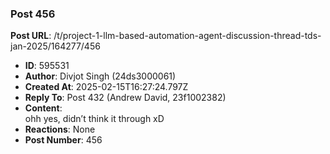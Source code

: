 ### Post 456
**Post URL**: /t/project-1-llm-based-automation-agent-discussion-thread-tds-jan-2025/164277/456
- **ID**: 595531
- **Author**: Divjot Singh (24ds3000061)
- **Created At**: 2025-02-15T16:27:24.797Z
- **Reply To**: Post 432 (Andrew David, 23f1002382)
- **Content**:  
  ohh yes, didn’t think it through xD
- **Reactions**: None
- **Post Number**: 456

